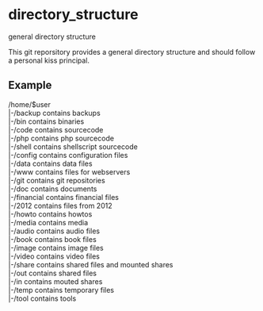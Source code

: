 # directory_structure

general directory structure

This git reporsitory provides a general directory structure and should follow a personal kiss principal.

## Example 

/home/$user  
|-/backup       	contains backups  
|-/bin          	contains binaries  
|-/code         	contains sourcecode  
    |-/php                      contains php sourcecode  
    |-/shell                    contains shellscript sourcecode  
|-/config       	contains configuration files  
|-/data         	contains data files  
    |-/www			contains files for webservers  
    |-/git			contains git repositories  
|-/doc          	contains documents  
    |-/financial        	contains financial files  
            |-/2012             	contains files from 2012  
    |-/howto            	contains howtos  
|-/media        	contains media  
    |-/audio            	contains audio files  
    |-/book			contains book files  
    |-/image            	contains image files  
    |-/video            	contains video files  
|-/share        	contains shared files and mounted shares  
    |-/out			contains shared files  
    |-/in			contains mouted shares  
|-/temp			contains temporary files  
|-/tool 	       	contains tools  
